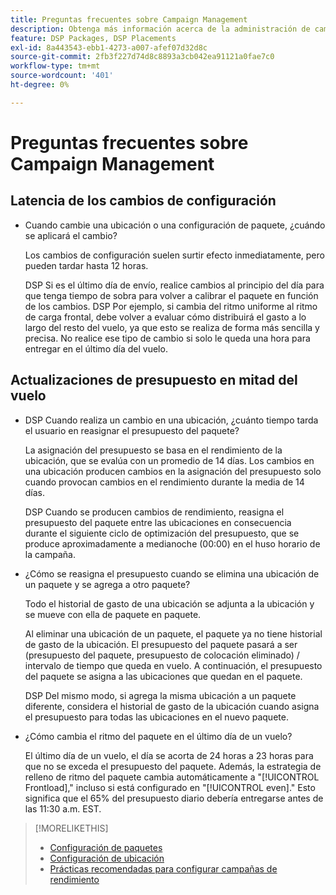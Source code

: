 ```yaml
---
title: Preguntas frecuentes sobre Campaign Management
description: Obtenga más información acerca de la administración de campañas, incluido el período de latencia de los cambios y lo que sucede cuando se realizan cambios de presupuesto durante un vuelo.
feature: DSP Packages, DSP Placements
exl-id: 8a443543-ebb1-4273-a007-afef07d32d8c
source-git-commit: 2fb3f227d74d8c8893a3cb042ea91121a0fae7c0
workflow-type: tm+mt
source-wordcount: '401'
ht-degree: 0%

---
```


# Preguntas frecuentes sobre Campaign Management

<!-- Most of this information should be moved into the relevant topics (especially editing topics). -->

## Latencia de los cambios de configuración

* Cuando cambie una ubicación o una configuración de paquete, ¿cuándo se aplicará el cambio?

   Los cambios de configuración suelen surtir efecto inmediatamente, pero pueden tardar hasta 12 horas.

   DSP Si es el último día de envío, realice cambios al principio del día para que tenga tiempo de sobra para volver a calibrar el paquete en función de los cambios. DSP Por ejemplo, si cambia del ritmo uniforme al ritmo de carga frontal, debe volver a evaluar cómo distribuirá el gasto a lo largo del resto del vuelo, ya que esto se realiza de forma más sencilla y precisa. No realice ese tipo de cambio si solo le queda una hora para entregar en el último día del vuelo.

## Actualizaciones de presupuesto en mitad del vuelo

* DSP Cuando realiza un cambio en una ubicación, ¿cuánto tiempo tarda el usuario en reasignar el presupuesto del paquete?

   La asignación del presupuesto se basa en el rendimiento de la ubicación, que se evalúa con un promedio de 14 días. Los cambios en una ubicación producen cambios en la asignación del presupuesto solo cuando provocan cambios en el rendimiento durante la media de 14 días.

   DSP Cuando se producen cambios de rendimiento, reasigna el presupuesto del paquete entre las ubicaciones en consecuencia durante el siguiente ciclo de optimización del presupuesto, que se produce aproximadamente a medianoche (00:00) en el huso horario de la campaña.

* ¿Cómo se reasigna el presupuesto cuando se elimina una ubicación de un paquete y se agrega a otro paquete?

   Todo el historial de gasto de una ubicación se adjunta a la ubicación y se mueve con ella de paquete en paquete.

   Al eliminar una ubicación de un paquete, el paquete ya no tiene historial de gasto de la ubicación. El presupuesto del paquete pasará a ser (presupuesto del paquete, presupuesto de colocación eliminado) / intervalo de tiempo que queda en vuelo. A continuación, el presupuesto del paquete se asigna a las ubicaciones que quedan en el paquete.

   DSP Del mismo modo, si agrega la misma ubicación a un paquete diferente, considera el historial de gasto de la ubicación cuando asigna el presupuesto para todas las ubicaciones en el nuevo paquete.

* ¿Cómo cambia el ritmo del paquete en el último día de un vuelo?

   El último día de un vuelo, el día se acorta de 24 horas a 23 horas para que no se exceda el presupuesto del paquete. Además, la estrategia de relleno de ritmo del paquete cambia automáticamente a &quot;[!UICONTROL Frontload],&quot; incluso si está configurado en &quot;[!UICONTROL even].&quot; Esto significa que el 65% del presupuesto diario debería entregarse antes de las 11:30 a.m. EST.

>[!MORELIKETHIS]
>
>* [Configuración de paquetes](/help/dsp/campaign-management/packages/package-settings.md)
>* [Configuración de ubicación](/help/dsp/campaign-management/placements/placement-settings.md)
>* [Prácticas recomendadas para configurar campañas de rendimiento](/help/dsp/optimization/campaign-best-practices-performance.md)


